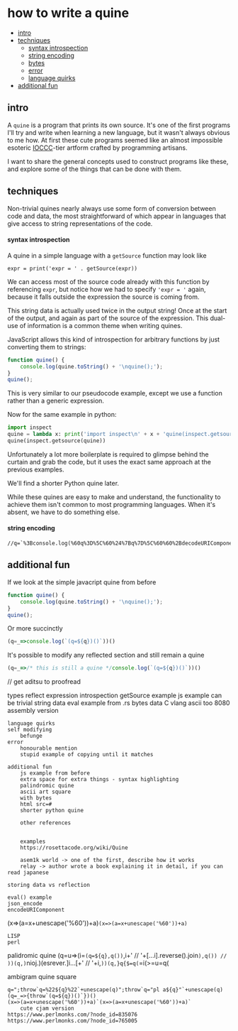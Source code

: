 # how to write a quine

* [intro](#intro)
* [techniques](#techniques)
    * [syntax introspection](#syntax-introspection)
    * [string encoding](#string-encoding)
    * [bytes](#bytes)
    * [error](#error)
    * [language quirks](#quirks)
* [additional fun](#additional-fun)

## intro

A `quine` is a program that prints its own source. It's one of the first programs I'll try and write when learning a new language, but it wasn't always obvious to me how. At first these cute programs seemed like an almost impossible esoteric [IOCCC](https://www.ioccc.org/)-tier artform crafted by programming artisans.

I want to share the general concepts used to construct programs like these, and explore some of the things that can be done with them.

## techniques

Non-trivial quines nearly always use some form of conversion between code and data, the most straightforward of which appear in languages that give access to string representations of the code. 

#### syntax introspection

A quine in a simple language with a `getSource` function may look like

```
expr = print('expr = ' . getSource(expr))
```

We can access most of the source code already with this function by referencing `expr`, but notice how we had to specify `'expr = '` again, because it falls outside the expression the source is coming from.

This string data is actually used twice in the output string! Once at the start of the output, and again as part of the source of the expression. This dual-use of information is a common theme when writing quines.

JavaScript allows this kind of introspection for arbitrary functions by just converting them to strings:

```javascript
function quine() {
    console.log(quine.toString() + '\nquine();');
}
quine();
```

This is very similar to our pseudocode example, except we use a function rather than a generic expression.

Now for the same example in python:

```python
import inspect
quine = lambda x: print('import inspect\n' + x + 'quine(inspect.getsource(quine))');
quine(inspect.getsource(quine))
```

Unfortunately a lot more boilerplate is required to glimpse behind the curtain and grab the code, but it uses the exact same approach at the previous examples.

We'll find a shorter Python quine later.



While these quines are easy to make and understand, the functionality to achieve them isn't common to most programming languages. When it's absent, we have to do something else.

#### string encoding

```
//q=`%3Bconsole.log(%60q%3D%5C%60%24%7Bq%7D%5C%60%60%2BdecodeURIComponent(q))`;console.log(`q=\`${q}\``+decodeURIComponent(q))
```

## additional fun

If we look at the simple javacript quine from before

```javascript
function quine() {
    console.log(quine.toString() + '\nquine();');
}
quine();
```

Or more succinctly 

```javascript
(q=_=>console.log(`(q=${q})()`))()
```

It's possible to modify any reflected section and still remain a quine

```javascript
(q=_=>/* this is still a quine */console.log(`(q=${q})()`))()
```


// get aditsu to proofread

types
    reflect 
        expression introspection
            getSource example
            js example can be trivial
        string 
            data
            eval
                example from .rs
        bytes
            data
                C
                vlang
                ascii too
                8080 assembly version


    language quirks
    self modifying
        befunge
    error 
        honourable mention
        stupid example of copying until it matches

    additional fun
        js example from before
        extra space for extra things - syntax highlighting
        palindromic quine
        ascii art square
        with bytes
        html src=#
        shorter python quine

        other references


        examples
        https://rosettacode.org/wiki/Quine

        asem1k world -> one of the first, describe how it works
        relay -> author wrote a book explaining it in detail, if you can read japanese

    storing data vs reflection

    eval() example
    json_encode
    encodeURIComponent
(x=>(a=x+unescape('%60'))+a)`(x=>(a=x+unescape('%60'))+a)`

    LISP
    perl

palidromic quine
(q=u=>(i=`(q=${q},q())`,i+' // '+[...i].reverse().join``),q()) // ))(q,)``nioj.)(esrever.]i...[+' // '+i,`))(q,}q{$=q(`=i(>=u=q(

ambigram quine
square

    q=";throw`q=%22${q}%22`+unescape(q)";throw`q="pl a${q}"`+unescape(q)
    (q=_=>{throw`(q=${q})()`})()
    (x=>(a=x+unescape('%60'))+a)`(x=>(a=x+unescape('%60'))+a)`
        cute cjam version 
    https://www.perlmonks.com/?node_id=835076
    https://www.perlmonks.com/?node_id=765005
